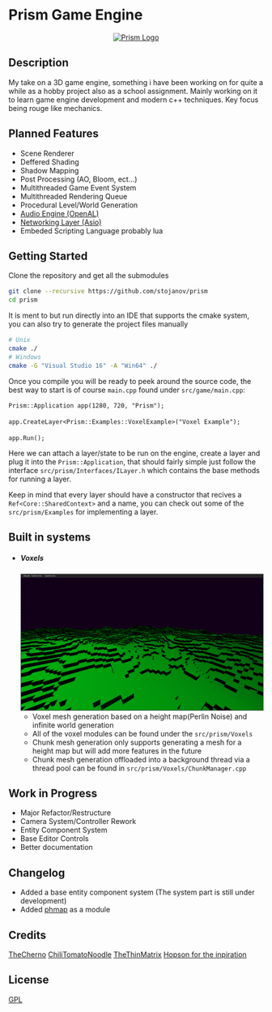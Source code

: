 # Prism Game Engine
<p align="center">
  <a href="#">
    <img src="PrismLogo.png" width="500" alt="Prism Logo">
  </a>
</p>

## Description 
My take on a 3D game engine, something i have been working on for quite a while as a hobby project also as a school assignment. Mainly working on it to learn game engine development and modern c++ techniques. Key focus being rouge like mechanics.

## Planned Features
* Scene Renderer
* Deffered Shading
* Shadow Mapping
* Post Processing (AO, Bloom, ect...)
* Multithreaded Game Event System
* Multithreaded Rendering Queue
* Procedural Level/World Generation
* [Audio Engine (OpenAL)](https://www.openal.org/)
* [Networking Layer (Asio)](https://think-async.com/Asio/)
* Embeded Scripting Language probably lua

## Getting Started
Clone the repository and get all the submodules 

```bash
git clone --recursive https://github.com/stojanov/prism
cd prism
```

It is ment to but run directly into an IDE that supports the cmake system, you can also try to generate the project files manually

```bash
# Unix
cmake ./
# Windows
cmake -G "Visual Studio 16" -A "Win64" ./
```

Once you compile you will be ready to peek around the source code, the best way to start is of course `main.cpp` found under `src/game/main.cpp`:

```
Prism::Application app(1280, 720, "Prism");
	
app.CreateLayer<Prism::Examples::VoxelExample>("Voxel Example");
	
app.Run();
```

Here we can attach a layer/state to be run on the engine, create a layer and plug it into the `Prism::Application`, that should fairly simple just follow the interface 
`src/prism/Interfaces/ILayer.h` which contains the base methods for running a layer.

Keep in mind that every layer should have a constructor that recives a `Ref<Core::SharedContext>` and a name, 
you can check out some of the  `src/prism/Examples` for implementing a layer.

## Built in systems
* ##### Voxels
    ![Screenshot](VoxelExample.png)
    * Voxel mesh generation based on a height map(Perlin Noise) and infinite world generation
    * All of the voxel modules can be found under the `src/prism/Voxels`
    * Chunk mesh generation only supports generating a mesh for a height map but will add more features in the future
    * Chunk mesh generation offloaded into a background thread via a thread pool can be found in `src/prism/Voxels/ChunkManager.cpp`

## Work in Progress
* Major Refactor/Restructure
* Camera System/Controller Rework
* Entity Component System
* Base Editor Controls
* Better documentation

## Changelog
* Added a base entity component system (The system part is still under development)
* Added [phmap](https://github.com/greg7mdp/parallel-hashmap) as a module

## Credits
[TheCherno](https://www.youtube.com/user/TheChernoProject)
[ChiliTomatoNoodle](https://www.youtube.com/user/ChiliTomatoNoodle)
[TheThinMatrix](https://www.youtube.com/user/ThinMatrix)
[Hopson for the inpiration](https://www.youtube.com/channel/UCeQhZOvNKSBRU0Mdg7V44wA)


## License
[GPL](https://choosealicense.com/licenses/gpl-3.0/)